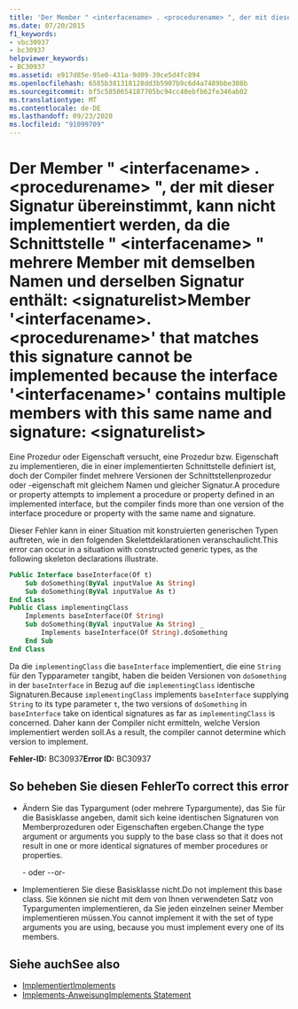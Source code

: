 ```yaml
---
title: 'Der Member " <interfacename> . <procedurename> ", der mit dieser Signatur übereinstimmt, kann nicht implementiert werden, da die Schnittstelle " <interfacename> " mehrere Member mit demselben Namen und derselben Signatur enthält: <signaturelist>'
ms.date: 07/20/2015
f1_keywords:
- vbc30937
- bc30937
helpviewer_keywords:
- BC30937
ms.assetid: e917d85e-95e0-431a-9d09-39ce5d4fc894
ms.openlocfilehash: 6585b381318128dd3b5907b9c6d4a7489bbe308b
ms.sourcegitcommit: bf5c5850654187705bc94cc40ebfb62fe346ab02
ms.translationtype: MT
ms.contentlocale: de-DE
ms.lasthandoff: 09/23/2020
ms.locfileid: "91099709"
---
```

# <a name="member-interfacenameprocedurename-that-matches-this-signature-cannot-be-implemented-because-the-interface-interfacename-contains-multiple-members-with-this-same-name-and-signature-signaturelist"></a><span data-ttu-id="849b2-102">Der Member " \<interfacename> . \<procedurename> ", der mit dieser Signatur übereinstimmt, kann nicht implementiert werden, da die Schnittstelle " \<interfacename> " mehrere Member mit demselben Namen und derselben Signatur enthält: \<signaturelist></span><span class="sxs-lookup"><span data-stu-id="849b2-102">Member '\<interfacename>.\<procedurename>' that matches this signature cannot be implemented because the interface '\<interfacename>' contains multiple members with this same name and signature: \<signaturelist></span></span>

<span data-ttu-id="849b2-103">Eine Prozedur oder Eigenschaft versucht, eine Prozedur bzw. Eigenschaft zu implementieren, die in einer implementierten Schnittstelle definiert ist, doch der Compiler findet mehrere Versionen der Schnittstellenprozedur oder -eigenschaft mit gleichem Namen und gleicher Signatur.</span><span class="sxs-lookup"><span data-stu-id="849b2-103">A procedure or property attempts to implement a procedure or property defined in an implemented interface, but the compiler finds more than one version of the interface procedure or property with the same name and signature.</span></span>  
  
 <span data-ttu-id="849b2-104">Dieser Fehler kann in einer Situation mit konstruierten generischen Typen auftreten, wie in den folgenden Skelettdeklarationen veranschaulicht.</span><span class="sxs-lookup"><span data-stu-id="849b2-104">This error can occur in a situation with constructed generic types, as the following skeleton declarations illustrate.</span></span>  
  
```vb  
Public Interface baseInterface(Of t)  
    Sub doSomething(ByVal inputValue As String)  
    Sub doSomething(ByVal inputValue As t)  
End Class  
Public Class implementingClass  
    Implements baseInterface(Of String)  
    Sub doSomething(ByVal inputValue As String) _  
        Implements baseInterface(Of String).doSomething  
    End Sub  
End Class  
```  
  
 <span data-ttu-id="849b2-105">Da die `implementingClass` die `baseInterface` implementiert, die eine `String` für den Typparameter `t`angibt, haben die beiden Versionen von `doSomething` in der `baseInterface` in Bezug auf die `implementingClass` identische Signaturen.</span><span class="sxs-lookup"><span data-stu-id="849b2-105">Because `implementingClass` implements `baseInterface` supplying `String` to its type parameter `t`, the two versions of `doSomething` in `baseInterface` take on identical signatures as far as `implementingClass` is concerned.</span></span> <span data-ttu-id="849b2-106">Daher kann der Compiler nicht ermitteln, welche Version implementiert werden soll.</span><span class="sxs-lookup"><span data-stu-id="849b2-106">As a result, the compiler cannot determine which version to implement.</span></span>  
  
 <span data-ttu-id="849b2-107">**Fehler-ID:** BC30937</span><span class="sxs-lookup"><span data-stu-id="849b2-107">**Error ID:** BC30937</span></span>  
  
## <a name="to-correct-this-error"></a><span data-ttu-id="849b2-108">So beheben Sie diesen Fehler</span><span class="sxs-lookup"><span data-stu-id="849b2-108">To correct this error</span></span>  
  
- <span data-ttu-id="849b2-109">Ändern Sie das Typargument (oder mehrere Typargumente), das Sie für die Basisklasse angeben, damit sich keine identischen Signaturen von Memberprozeduren oder Eigenschaften ergeben.</span><span class="sxs-lookup"><span data-stu-id="849b2-109">Change the type argument or arguments you supply to the base class so that it does not result in one or more identical signatures of member procedures or properties.</span></span>  
  
     <span data-ttu-id="849b2-110">- oder -</span><span class="sxs-lookup"><span data-stu-id="849b2-110">-or-</span></span>  
  
- <span data-ttu-id="849b2-111">Implementieren Sie diese Basisklasse nicht.</span><span class="sxs-lookup"><span data-stu-id="849b2-111">Do not implement this base class.</span></span> <span data-ttu-id="849b2-112">Sie können sie nicht mit dem von Ihnen verwendeten Satz von Typargumenten implementieren, da Sie jeden einzelnen seiner Member implementieren müssen.</span><span class="sxs-lookup"><span data-stu-id="849b2-112">You cannot implement it with the set of type arguments you are using, because you must implement every one of its members.</span></span>  
  
## <a name="see-also"></a><span data-ttu-id="849b2-113">Siehe auch</span><span class="sxs-lookup"><span data-stu-id="849b2-113">See also</span></span>

- [<span data-ttu-id="849b2-114">Implementiert</span><span class="sxs-lookup"><span data-stu-id="849b2-114">Implements</span></span>](../language-reference/statements/implements-clause.md)
- [<span data-ttu-id="849b2-115">Implements-Anweisung</span><span class="sxs-lookup"><span data-stu-id="849b2-115">Implements Statement</span></span>](../language-reference/statements/implements-statement.md)
